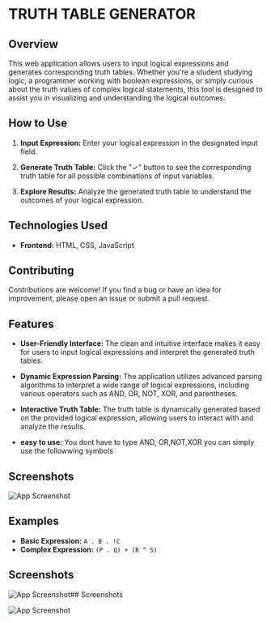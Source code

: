 
# TRUTH TABLE GENERATOR

## Overview

This web application allows users to input logical expressions and generates corresponding truth tables. Whether you're a student studying logic, a programmer working with boolean expressions, or simply curious about the truth values of complex logical statements, this tool is designed to assist you in visualizing and understanding the logical outcomes.



 



## How to Use

1. **Input Expression:** Enter your logical expression in the designated input field.

2. **Generate Truth Table:** Click the "&#x2713;" button to see the corresponding truth table for all possible combinations of input variables.

3. **Explore Results:** Analyze the generated truth table to understand the outcomes of your logical expression.





## Technologies Used

- **Frontend:** HTML, CSS, JavaScript

## Contributing

Contributions are welcome! If you find a bug or have an idea for improvement, please open an issue or submit a pull request.







## Features

- **User-Friendly Interface:** The clean and intuitive interface makes it easy for users to input logical expressions and interpret the generated truth tables.

- **Dynamic Expression Parsing:** The application utilizes advanced parsing algorithms to interpret a wide range of logical expressions, including various operators such as AND, OR, NOT, XOR, and parentheses.

- **Interactive Truth Table:** The truth table is dynamically generated based on the provided logical expression, allowing users to interact with and analyze the results.

- **easy to use:** You dont have to type AND, OR,NOT,XOR you can simply use the followwing symbols


## Screenshots

![App Screenshot](https://via.placeholder.com/468x300?text=App+Screenshot+Here)


## Examples

- **Basic Expression:** `A . B . !C  ` 
- **Complex Expression:** `(P . Q) + (R ^ S)`
## Screenshots

![App Screenshot](https://via.placeholder.com/468x300?text=App+Screenshot+Here)## Screenshots

![App Screenshot](https://via.placeholder.com/468x300?text=App+Screenshot+Here)